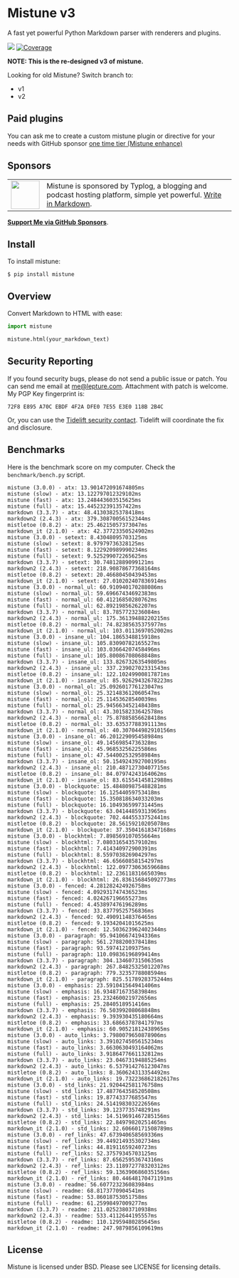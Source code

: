 # Mistune v3

A fast yet powerful Python Markdown parser with renderers and plugins.

<a href="https://github.com/lepture/mistune/actions"><img src="https://github.com/lepture/mistune/actions/workflows/tests.yml/badge.svg" /></a>
<a href="https://codecov.io/gh/lepture/mistune"><img src="https://codecov.io/gh/lepture/mistune/graph/badge.svg?token=mcpitD54Tx" alt="Coverage"></a>


**NOTE: This is the re-designed v3 of mistune.**

Looking for old Mistune? Switch branch to:

- v1
- v2

## Paid plugins

You can ask me to create a custom mistune plugin or directive for your needs with GitHub sponsor
[one time tier (Mistune enhance)](https://github.com/sponsors/lepture/sponsorships?tier_id=220664)

## Sponsors

<table>
<tr>
<td><img align="middle" width="64" src="https://typlog.com/android-chrome-512x512.png"></td>
<td>Mistune is sponsored by Typlog, a blogging and podcast hosting platform, simple yet powerful. <a href="https://typlog.com/?utm_source=mistune&utm_medium=referral&utm_campaign=readme">Write in Markdown</a>.
</td>
</tr>
</table>

[**Support Me via GitHub Sponsors**](https://github.com/sponsors/lepture).

## Install

To install mistune:

```
$ pip install mistune
```

## Overview

Convert Markdown to HTML with ease:

```python
import mistune

mistune.html(your_markdown_text)
```

## Security Reporting

If you found security bugs, please do not send a public issue or patch.
You can send me email at <me@lepture.com>. Attachment with patch is welcome.
My PGP Key fingerprint is:

```
72F8 E895 A70C EBDF 4F2A DFE0 7E55 E3E0 118B 2B4C
```

Or, you can use the [Tidelift security contact](https://tidelift.com/security).
Tidelift will coordinate the fix and disclosure.

## Benchmarks

Here is the benchmark score on my computer. Check the `benchmark/bench.py` script.

```
mistune (3.0.0) - atx: 13.901472091674805ms
mistune (slow) - atx: 13.122797012329102ms
mistune (fast) - atx: 13.248443603515625ms
mistune (full) - atx: 15.445232391357422ms
markdown (3.3.7) - atx: 48.41303825378418ms
markdown2 (2.4.3) - atx: 379.30870056152344ms
mistletoe (0.8.2) - atx: 25.46215057373047ms
markdown_it (2.1.0) - atx: 42.37723350524902ms
mistune (3.0.0) - setext: 8.43048095703125ms
mistune (slow) - setext: 8.97979736328125ms
mistune (fast) - setext: 8.122920989990234ms
mistune (full) - setext: 9.525299072265625ms
markdown (3.3.7) - setext: 30.74812889099121ms
markdown2 (2.4.3) - setext: 218.90878677368164ms
mistletoe (0.8.2) - setext: 20.46680450439453ms
markdown_it (2.1.0) - setext: 27.010202407836914ms
mistune (3.0.0) - normal_ul: 60.910940170288086ms
mistune (slow) - normal_ul: 59.69667434692383ms
mistune (fast) - normal_ul: 60.41216850280762ms
mistune (full) - normal_ul: 62.89219856262207ms
markdown (3.3.7) - normal_ul: 83.7857723236084ms
markdown2 (2.4.3) - normal_ul: 175.36139488220215ms
mistletoe (0.8.2) - normal_ul: 74.82385635375977ms
markdown_it (2.1.0) - normal_ul: 103.0113697052002ms
mistune (3.0.0) - insane_ul: 104.1865348815918ms
mistune (slow) - insane_ul: 105.83090782165527ms
mistune (fast) - insane_ul: 103.03664207458496ms
mistune (full) - insane_ul: 105.80086708068848ms
markdown (3.3.7) - insane_ul: 133.82673263549805ms
markdown2 (2.4.3) - insane_ul: 337.23902702331543ms
mistletoe (0.8.2) - insane_ul: 122.10249900817871ms
markdown_it (2.1.0) - insane_ul: 85.92629432678223ms
mistune (3.0.0) - normal_ol: 25.092601776123047ms
mistune (slow) - normal_ol: 25.321483612060547ms
mistune (fast) - normal_ol: 25.11453628540039ms
mistune (full) - normal_ol: 25.945663452148438ms
markdown (3.3.7) - normal_ol: 43.30158233642578ms
markdown2 (2.4.3) - normal_ol: 75.87885856628418ms
mistletoe (0.8.2) - normal_ol: 33.63537788391113ms
markdown_it (2.1.0) - normal_ol: 40.307044982910156ms
mistune (3.0.0) - insane_ol: 46.201229095458984ms
mistune (slow) - insane_ol: 49.14569854736328ms
mistune (fast) - insane_ol: 45.96853256225586ms
mistune (full) - insane_ol: 47.544002532958984ms
markdown (3.3.7) - insane_ol: 50.154924392700195ms
markdown2 (2.4.3) - insane_ol: 210.48712730407715ms
mistletoe (0.8.2) - insane_ol: 84.07974243164062ms
markdown_it (2.1.0) - insane_ol: 83.61554145812988ms
mistune (3.0.0) - blockquote: 15.484809875488281ms
mistune (slow) - blockquote: 16.12544059753418ms
mistune (fast) - blockquote: 15.350818634033203ms
mistune (full) - blockquote: 16.104936599731445ms
markdown (3.3.7) - blockquote: 63.04144859313965ms
markdown2 (2.4.3) - blockquote: 702.4445533752441ms
mistletoe (0.8.2) - blockquote: 28.56159210205078ms
markdown_it (2.1.0) - blockquote: 37.35041618347168ms
mistune (3.0.0) - blockhtml: 7.898569107055664ms
mistune (slow) - blockhtml: 7.080316543579102ms
mistune (fast) - blockhtml: 7.414340972900391ms
mistune (full) - blockhtml: 8.559703826904297ms
markdown (3.3.7) - blockhtml: 46.65660858154297ms
markdown2 (2.4.3) - blockhtml: 122.09773063659668ms
mistletoe (0.8.2) - blockhtml: 12.23611831665039ms
markdown_it (2.1.0) - blockhtml: 26.836156845092773ms
mistune (3.0.0) - fenced: 4.281282424926758ms
mistune (slow) - fenced: 4.092931747436523ms
mistune (fast) - fenced: 4.024267196655273ms
mistune (full) - fenced: 4.453897476196289ms
markdown (3.3.7) - fenced: 33.83779525756836ms
markdown2 (2.4.3) - fenced: 92.49091148376465ms
mistletoe (0.8.2) - fenced: 9.19342041015625ms
markdown_it (2.1.0) - fenced: 12.503623962402344ms
mistune (3.0.0) - paragraph: 95.94106674194336ms
mistune (slow) - paragraph: 561.2788200378418ms
mistune (fast) - paragraph: 93.597412109375ms
mistune (full) - paragraph: 110.09836196899414ms
markdown (3.3.7) - paragraph: 304.1346073150635ms
markdown2 (2.4.3) - paragraph: 267.84825325012207ms
mistletoe (0.8.2) - paragraph: 779.3235778808594ms
markdown_it (2.1.0) - paragraph: 825.5178928375244ms
mistune (3.0.0) - emphasis: 23.591041564941406ms
mistune (slow) - emphasis: 16.934871673583984ms
mistune (fast) - emphasis: 23.232460021972656ms
mistune (full) - emphasis: 25.2840518951416ms
markdown (3.3.7) - emphasis: 76.50399208068848ms
markdown2 (2.4.3) - emphasis: 9.393930435180664ms
mistletoe (0.8.2) - emphasis: 33.68663787841797ms
markdown_it (2.1.0) - emphasis: 60.90521812438965ms
mistune (3.0.0) - auto_links: 3.7980079650878906ms
mistune (slow) - auto_links: 3.3910274505615234ms
mistune (fast) - auto_links: 3.6630630493164062ms
mistune (full) - auto_links: 3.9186477661132812ms
markdown (3.3.7) - auto_links: 23.04673194885254ms
markdown2 (2.4.3) - auto_links: 6.537914276123047ms
mistletoe (0.8.2) - auto_links: 8.360624313354492ms
markdown_it (2.1.0) - auto_links: 19.732236862182617ms
mistune (3.0.0) - std_links: 21.920442581176758ms
mistune (slow) - std_links: 17.487764358520508ms
mistune (fast) - std_links: 19.87743377685547ms
mistune (full) - std_links: 24.514198303222656ms
markdown (3.3.7) - std_links: 39.1237735748291ms
markdown2 (2.4.3) - std_links: 14.519691467285156ms
mistletoe (0.8.2) - std_links: 22.84979820251465ms
markdown_it (2.1.0) - std_links: 32.60660171508789ms
mistune (3.0.0) - ref_links: 47.673940658569336ms
mistune (slow) - ref_links: 39.449214935302734ms
mistune (fast) - ref_links: 44.81911659240723ms
mistune (full) - ref_links: 52.37579345703125ms
markdown (3.3.7) - ref_links: 87.65625953674316ms
markdown2 (2.4.3) - ref_links: 23.118972778320312ms
mistletoe (0.8.2) - ref_links: 59.136390686035156ms
markdown_it (2.1.0) - ref_links: 80.44648170471191ms
mistune (3.0.0) - readme: 56.607723236083984ms
mistune (slow) - readme: 68.8173770904541ms
mistune (fast) - readme: 53.86018753051758ms
mistune (full) - readme: 61.25998497009277ms
markdown (3.3.7) - readme: 211.02523803710938ms
markdown2 (2.4.3) - readme: 533.4112644195557ms
mistletoe (0.8.2) - readme: 110.12959480285645ms
markdown_it (2.1.0) - readme: 247.9879856109619ms
```

## License

Mistune is licensed under BSD. Please see LICENSE for licensing details.
